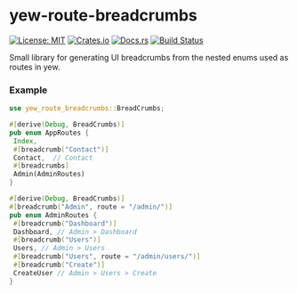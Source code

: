 # yew-route-breadcrumbs

[![License: MIT](https://img.shields.io/badge/License-MIT-yellow.svg)](https://opensource.org/licenses/MIT)
[![Crates.io](https://img.shields.io/crates/v/yew-route-breadcrumbs.svg)](https://crates.io/crates/yew-route-breadcrumbs)
[![Docs.rs](https://docs.rs/yew-route-breadcrumbs/badge.svg)](https://docs.rs/yew-route-breadcrumbs)
[![Build Status](https://travis-ci.org/bytebuddha/yew-route-breadcrumbs.svg?branch=master)](https://travis-ci.org/bytebuddha/yew-route-breadcrumbs)

Small library for generating UI breadcrumbs from the nested enums used as routes
in yew.

### Example
 ```rust
use yew_route_breadcrumbs::BreadCrumbs;

#[derive(Debug, BreadCrumbs)]
pub enum AppRoutes {
  Index,
  #[breadcrumb("Contact")]
  Contact,  // Contact
  #[breadcrumbs]
  Admin(AdminRoutes)
}

#[derive(Debug, BreadCrumbs)]
#[breadcrumb("Admin", route = "/admin/")]
pub enum AdminRoutes {
  #[breadcrumb("Dashboard")]
  Dashboard, // Admin > Dashboard
  #[breadcrumb("Users")]
  Users, // Admin > Users
  #[breadcrumb("Users", route = "/admin/users/")]
  #[breadcrumb("Create")]
  CreateUser // Admin > Users > Create
}
 ```
